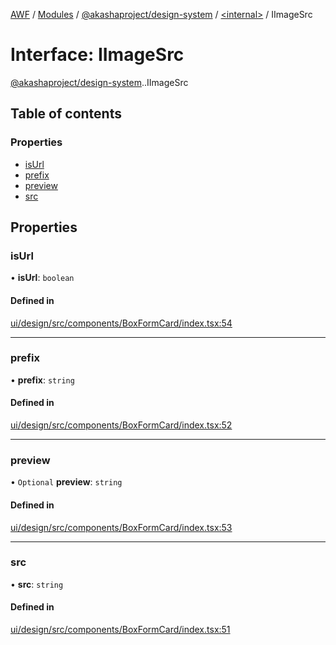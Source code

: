 [AWF](../README.md) / [Modules](../modules.md) / [@akashaproject/design-system](../modules/akashaproject_design_system.md) / [<internal\>](../modules/akashaproject_design_system._internal_.md) / IImageSrc

# Interface: IImageSrc

[@akashaproject/design-system](../modules/akashaproject_design_system.md).[<internal>](../modules/akashaproject_design_system._internal_.md).IImageSrc

## Table of contents

### Properties

- [isUrl](akashaproject_design_system._internal_.IImageSrc.md#isurl)
- [prefix](akashaproject_design_system._internal_.IImageSrc.md#prefix)
- [preview](akashaproject_design_system._internal_.IImageSrc.md#preview)
- [src](akashaproject_design_system._internal_.IImageSrc.md#src)

## Properties

### isUrl

• **isUrl**: `boolean`

#### Defined in

[ui/design/src/components/BoxFormCard/index.tsx:54](https://github.com/AKASHAorg/akasha-world-framework/blob/d81a7246/ui/design/src/components/BoxFormCard/index.tsx#L54)

___

### prefix

• **prefix**: `string`

#### Defined in

[ui/design/src/components/BoxFormCard/index.tsx:52](https://github.com/AKASHAorg/akasha-world-framework/blob/d81a7246/ui/design/src/components/BoxFormCard/index.tsx#L52)

___

### preview

• `Optional` **preview**: `string`

#### Defined in

[ui/design/src/components/BoxFormCard/index.tsx:53](https://github.com/AKASHAorg/akasha-world-framework/blob/d81a7246/ui/design/src/components/BoxFormCard/index.tsx#L53)

___

### src

• **src**: `string`

#### Defined in

[ui/design/src/components/BoxFormCard/index.tsx:51](https://github.com/AKASHAorg/akasha-world-framework/blob/d81a7246/ui/design/src/components/BoxFormCard/index.tsx#L51)
